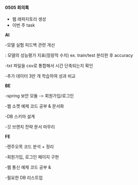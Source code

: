 #### 0505 회의록

- 웹 레파지토리 생성
- 이번 주 task



**AI**

-모델 실험 피드백 관련 개선

: 모델의 성능평가 지표(정량적 수치)  ex. train/test 분리한 후 accuracy

-txt 파일을 csv로 통합해서 시간 단축되는지 확인

-추가 데이터 3만 개 학습하여 성과 비교



**BE**

-spring 보안 모듈 -> 회원가입/로그인

-웹 소켓 예제 코드 공부 & 문서화

-DB 스키마 설계

-깃 브랜치 전략 문서 마무리



**FE**

-렌주오목 코드 분석 + 정리

-회원가입, 로그인 페이지 구현

-웹 통신 예제 코드 공부 &

-필요한 DB 리스트업

